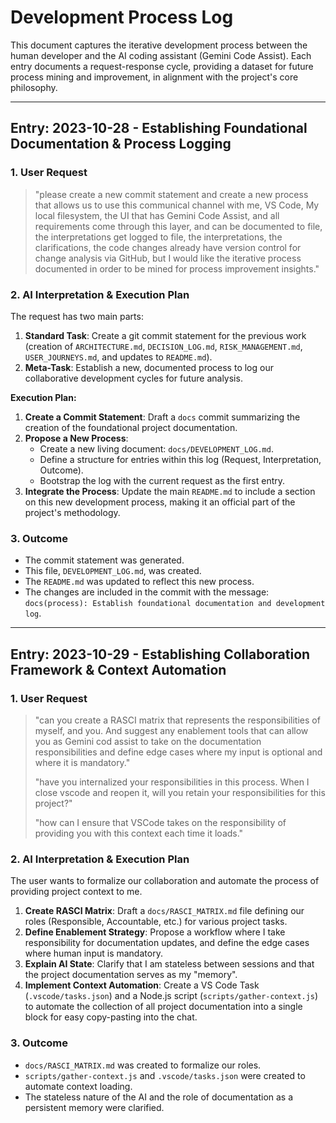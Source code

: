 # Development Process Log

This document captures the iterative development process between the human developer and the AI coding assistant (Gemini Code Assist). Each entry documents a request-response cycle, providing a dataset for future process mining and improvement, in alignment with the project's core philosophy.

---

## Entry: 2023-10-28 - Establishing Foundational Documentation & Process Logging

### 1. User Request

> "please create a new commit statement and create a new process that allows us to use this communical channel with me, VS Code, My local filesystem, the UI that has Gemini Code Assist, and all requirements come through this layer, and can be documented to file, the interpretations get logged to file, the interpretations, the clarifications, the code changes already have version control for change analysis via GitHub, but I would like the iterative process documented in order to be mined for process improvement insights."

### 2. AI Interpretation & Execution Plan

The request has two main parts:

1.  **Standard Task**: Create a git commit statement for the previous work (creation of `ARCHITECTURE.md`, `DECISION_LOG.md`, `RISK_MANAGEMENT.md`, `USER_JOURNEYS.md`, and updates to `README.md`).
2.  **Meta-Task**: Establish a new, documented process to log our collaborative development cycles for future analysis.

**Execution Plan:**

1.  **Create a Commit Statement**: Draft a `docs` commit summarizing the creation of the foundational project documentation.
2.  **Propose a New Process**:
    - Create a new living document: `docs/DEVELOPMENT_LOG.md`.
    - Define a structure for entries within this log (Request, Interpretation, Outcome).
    - Bootstrap the log with the current request as the first entry.
3.  **Integrate the Process**: Update the main `README.md` to include a section on this new development process, making it an official part of the project's methodology.

### 3. Outcome

- The commit statement was generated.
- This file, `DEVELOPMENT_LOG.md`, was created.
- The `README.md` was updated to reflect this new process.
- The changes are included in the commit with the message: `docs(process): Establish foundational documentation and development log`.

---

## Entry: 2023-10-29 - Establishing Collaboration Framework & Context Automation

### 1. User Request

> "can you create a RASCI matrix that represents the responsibilities of myself, and you. And suggest any enablement tools that can allow you as Gemini cod assist to take on the documentation responsibilities and define edge cases where my input is optional and where it is mandatory."
>
> "have you internalized your responsibilities in this process. When I close vscode and reopen it, will you retain your responsibilities for this project?"
>
> "how can I ensure that VSCode takes on the responsibility of providing you with this context each time it loads."

### 2. AI Interpretation & Execution Plan

The user wants to formalize our collaboration and automate the process of providing project context to me.

1.  **Create RASCI Matrix**: Draft a `docs/RASCI_MATRIX.md` file defining our roles (Responsible, Accountable, etc.) for various project tasks.
2.  **Define Enablement Strategy**: Propose a workflow where I take responsibility for documentation updates, and define the edge cases where human input is mandatory.
3.  **Explain AI State**: Clarify that I am stateless between sessions and that the project documentation serves as my "memory".
4.  **Implement Context Automation**: Create a VS Code Task (`.vscode/tasks.json`) and a Node.js script (`scripts/gather-context.js`) to automate the collection of all project documentation into a single block for easy copy-pasting into the chat.

### 3. Outcome

- `docs/RASCI_MATRIX.md` was created to formalize our roles.
- `scripts/gather-context.js` and `.vscode/tasks.json` were created to automate context loading.
- The stateless nature of the AI and the role of documentation as a persistent memory were clarified.
